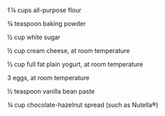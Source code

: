 1 ¼ cups all-purpose flour

¾ teaspoon baking powder

½ cup white sugar

½ cup cream cheese, at room temperature

½ cup full fat plain yogurt, at room temperature

3 eggs, at room temperature

½ teaspoon vanilla bean paste

¾ cup chocolate-hazelnut spread (such as Nutella®)
